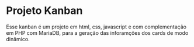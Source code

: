 # Projeto Kanban

Esse kanban é um projeto em html, css, javascript e com complementação em PHP com MariaDB, para a geração das inforamções dos cards de modo dinâmico.